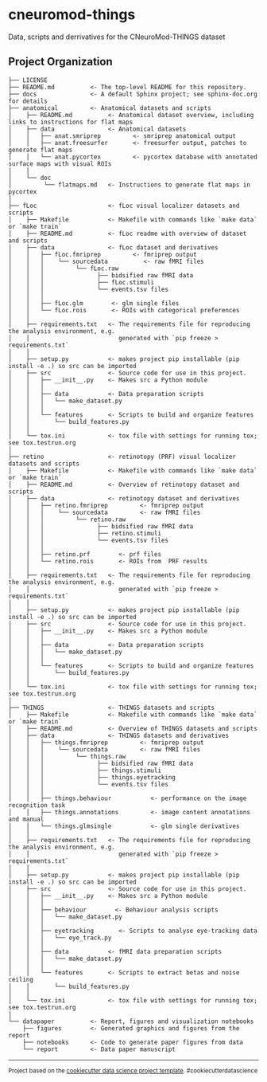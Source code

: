 cneuromod-things
==============================

Data, scripts and derrivatives for the CNeuroMod-THINGS dataset

Project Organization
------------

    ├── LICENSE
    ├── README.md          <- The top-level README for this repository.
    ├── docs               <- A default Sphinx project; see sphinx-doc.org for details
    ├── anatomical         <- Anatomical datasets and scripts
    │    ├── README.md          <- Anatomical dataset overview, including links to instructions for flat maps
    │    ├── data               <- Anatomical datasets
    │    │   ├── anat.smriprep         <- smriprep anatomical output
    │    │   ├── anat.freesurfer       <- freesurfer output, patches to generate flat maps
    │    │   └── anat.pycortex         <- pycortex database with annotated surface maps with visual ROIs
    │    │
    │    └── doc         
    │         └── flatmaps.md   <- Instructions to generate flat maps in pycortex
    │
    ├── fLoc                    <- fLoc visual localizer datasets and scripts
    │    ├── Makefile           <- Makefile with commands like `make data` or `make train`
    │    ├── README.md          <- fLoc readme with overview of dataset and scripts
    │    ├── data               <- fLoc dataset and derivatives
    │    │   ├── fLoc.fmriprep         <- fmriprep output
    │    │   │    └── sourcedata          <- raw fMRI files
    │    │   │         └── fLoc.raw       
    │    │   │               ├── bidsified raw fMRI data
    │    │   │               ├── fLoc.stimuli
    │    │   │               └── events.tsv files
    │    │   │
    │    │   ├── fLoc.glm        <- glm single files
    │    │   └── fLoc.rois       <- ROIs with categorical preferences
    │    │
    │    ├── requirements.txt   <- The requirements file for reproducing the analysis environment, e.g.
    │    │                         generated with `pip freeze > requirements.txt`
    │    │
    │    ├── setup.py           <- makes project pip installable (pip install -e .) so src can be imported
    │    ├── src                <- Source code for use in this project.
    │    │   ├── __init__.py    <- Makes src a Python module
    │    │   │
    │    │   ├── data           <- Data preparation scripts
    │    │   │   └── make_dataset.py
    │    │   │
    │    │   └── features       <- Scripts to build and organize features
    │    │       └── build_features.py
    │    │
    │    └── tox.ini            <- tox file with settings for running tox; see tox.testrun.org    
    │
    ├── retino                  <- retinotopy (PRF) visual localizer datasets and scripts
    │    ├── Makefile           <- Makefile with commands like `make data` or `make train`
    │    ├── README.md          <- Overview of retinotopy dataset and scripts
    │    ├── data               <- retinotopy dataset and derivatives
    │    │   ├── retino.fmriprep         <- fmriprep output
    │    │   │    └── sourcedata         <- raw fMRI files
    │    │   │         └── retino.raw       
    │    │   │               ├── bidsified raw fMRI data
    │    │   │               ├── retino.stimuli
    │    │   │               └── events.tsv files
    │    │   │
    │    │   ├── retino.prf        <- prf files
    │    │   └── retino.rois       <- ROIs from  PRF results
    │    │
    │    ├── requirements.txt   <- The requirements file for reproducing the analysis environment, e.g.
    │    │                         generated with `pip freeze > requirements.txt`
    │    │
    │    ├── setup.py           <- makes project pip installable (pip install -e .) so src can be imported
    │    ├── src                <- Source code for use in this project.
    │    │   ├── __init__.py    <- Makes src a Python module
    │    │   │
    │    │   ├── data           <- Data preparation scripts
    │    │   │   └── make_dataset.py
    │    │   │
    │    │   └── features       <- Scripts to build and organize features
    │    │       └── build_features.py
    │    │
    │    └── tox.ini            <- tox file with settings for running tox; see tox.testrun.org
    │
    ├── THINGS                  <- THINGS datasets and scripts
    │    ├── Makefile           <- Makefile with commands like `make data` or `make train`
    │    ├── README.md          <- Overview of THINGS datasets and scripts
    │    ├── data               <- THINGS datasets and derivatives
    │    │   ├── things.fmriprep         <- fmriprep output
    │    │   │    └── sourcedata         <- raw fMRI files
    │    │   │         └── things.raw       
    │    │   │               ├── bidsified raw fMRI data
    │    │   │               ├── things.stimuli
    │    │   │               ├── things.eyetracking
    │    │   │               └── events.tsv files
    │    │   │
    │    │   ├── things.behaviour           <- performance on the image recognition task
    │    │   ├── things.annotations         <- image content annotations and manual
    │    │   └── things.glmsingle           <- glm single derivatives
    │    │
    │    ├── requirements.txt   <- The requirements file for reproducing the analysis environment, e.g.
    │    │                         generated with `pip freeze > requirements.txt`
    │    │
    │    ├── setup.py           <- makes project pip installable (pip install -e .) so src can be imported
    │    ├── src                <- Source code for use in this project.
    │    │   ├── __init__.py    <- Makes src a Python module
    │    │   │
    │    │   ├── behaviour        <- Behaviour analysis scripts
    │    │   │   └── make_dataset.py
    │    │   │
    │    │   ├── eyetracking       <- Scripts to analyse eye-tracking data
    │    │   │   └── eye_track.py
    │    │   │
    │    │   ├── data           <- fMRI data preparation scripts
    │    │   │   └── make_dataset.py
    │    │   │
    │    │   └── features       <- Scripts to extract betas and noise ceiling
    │    │       └── build_features.py
    │    │
    │    └── tox.ini            <- tox file with settings for running tox; see tox.testrun.org
    │
    └── datapaper          <- Report, figures and visualization notebooks
        ├── figures        <- Generated graphics and figures from the report
        ├── notebooks      <- Code to generate paper figures from data
        └── report         <- Data paper manuscript

--------

<p><small>Project based on the <a target="_blank" href="https://drivendata.github.io/cookiecutter-data-science/">cookiecutter data science project template</a>. #cookiecutterdatascience</small></p>
